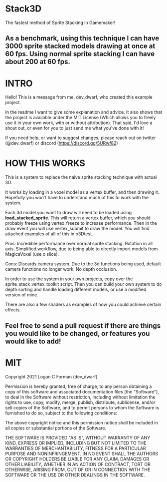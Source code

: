 # Stack3D
The fastest method of Sprite Stacking in Gamemaker!

## As a benchmark, using this technique I can have 3000 sprite stacked models drawing at once at 60 fps. Using normal sprite stacking I can have about 200 at 60 fps.

# INTRO
Hello! This is a message from me, dev_dwarf, who created this example project.

In the readme I want to give some explanation and advice. It also shows that the project is available under the MIT
License (Which allows you to freely use it in your own work, with or without attribution). That said, I'd love a 
shout out, or even for you to just send me what you've done with it!

If you need help, or want to suggest changes, please reach out on twitter (@dev_dwarf) or discord (https://discord.gg/5URwf82)

# HOW THIS WORKS
This is a system to replace the naive sprite stacking technique with actual 3D.

It works by loading in a voxel model as a vertex buffer, and then drawing it. Hopefully you won't have to 
understand much of this to work with the system.

Each 3d model you want to draw will need to be loaded using **load_stacked_sprite**. This will return a vertex buffer,
which you should probably freeze using vertex_freeze to increase performance. Then in the draw event you will use vertex_submit
to draw the model. You will find attached examples of all of this in o3Dtest.

Pros:
	Incredible performance over normal sprite stacking.
	Rotation in all axis.
	Simplified workflow, due to being able to directly import models from MagicaVoxel (use o slice).
	
Cons:
	Discards camera system. Due to the 3d functions being used, default camera functions no longer work.
	No depth occlusion.
	
In order to use the system in your own projects, copy over the sprite_stack_vertex_toolkit script. Then you can
build your own system to do depth sorting and handle loading different models, or use a modified version of mine.

There are also a few shaders as examples of how you could achieve certain effects.

## Feel free to send a pull request if there are things you would like to be changed, or features you would like to add!

# MIT
Copyright 2021 Logan C Forman (dev_dwarf)

Permission is hereby granted, free of charge, to any person obtaining a copy of this software and associated documentation files (the "Software"), to deal in the Software without restriction, including without limitation the rights to use, copy, modify, merge, publish, distribute, sublicense, and/or sell copies of the Software, and to permit persons to whom the Software is furnished to do so, subject to the following conditions:

The above copyright notice and this permission notice shall be included in all copies or substantial portions of the Software.

THE SOFTWARE IS PROVIDED "AS IS", WITHOUT WARRANTY OF ANY KIND, EXPRESS OR IMPLIED, INCLUDING BUT NOT LIMITED TO THE WARRANTIES OF MERCHANTABILITY, FITNESS FOR A PARTICULAR PURPOSE AND NONINFRINGEMENT. IN NO EVENT SHALL THE AUTHORS OR COPYRIGHT HOLDERS BE LIABLE FOR ANY CLAIM, DAMAGES OR OTHER LIABILITY, WHETHER IN AN ACTION OF CONTRACT, TORT OR OTHERWISE, ARISING FROM, OUT OF OR IN CONNECTION WITH THE SOFTWARE OR THE USE OR OTHER DEALINGS IN THE SOFTWARE.
